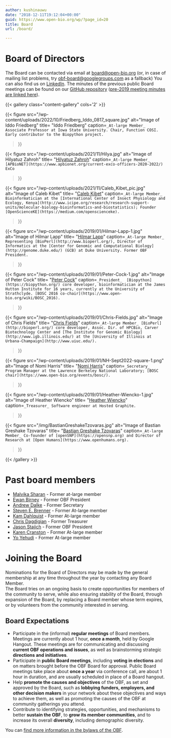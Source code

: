 ```yaml
---
author: kushinauwu
date: "2018-12-11T19:12:04+00:00"
guid: https://www.open-bio.org/wp/?page_id=20
title: Board
url: /board/

---
```

# Board of Directors 

The Board can be contacted via email at board@open-bio.org (or, in case of mailing list problems, try obf-board@googlegroups.com as a fallback) You can also find us on [LinkedIn](https://www.linkedin.com/groups/9539620/). The minutes of the previous public Board meetings can be found on our [GitHub repository](https://github.com/OBF/obf-docs/tree/master/minutes) ([pre-2019 meeting minutes are linked here](https://www.open-bio.org/board/meeting-minutes/)).

{{< gallery class="content-gallery" cols='2' >}}

{{< figure
  src="/wp-content/uploads/2022/10/Friedberg_Iddo_0817_square.jpg"
  alt="Image of Iddo Friedberg"
  title= "Iddo Friedberg"
  caption=`
_At-large Member_ 
Associate Professor at Iowa State University. Chair, Function COSI. Early contributor to the Biopython project.
`
>}}

{{< figure
  src="/wp-content/uploads/2021/11/Hilya.jpg"
  alt="Image of Hilyatuz Zahroh"
  title= "[Hilyatuz Zahroh](https://www.linkedin.com/in/hilyatuz-zahroh-6671ab100/)"
  caption=`
_At-large Member_ 
[APBioNET](https://www.apbionet.org/current-exco-officers-2020-2022/) ExCo
`
>}}

{{< figure
  src="/wp-content/uploads/2021/11/Caleb_Kibet_pic.jpg"
  alt="Image of Caleb Kibet"
  title= "[Caleb Kibet](https://kipkurui.github.io/)"
  caption=`
_At-large Member_ 
Bioinformatician at the [International Center of Insect Physiology and Ecology, Kenya](http://www.icipe.org/research/research-support-units/molecular-biology-bioinformatics-and-biostatistics); Founder [OpenScienceKE](https://medium.com/openscienceke).
`
>}}

{{< figure
  src="/wp-content/uploads/2019/01/Hilmar-Lapp-1.jpg"
  alt="Image of Hilmar Lapp"
  title= "[Hilmar Lapp](https://lappland.io/)"
  caption=`
_At-large Member_ 
Representing [BioPerl](http://www.bioperl.org/), Director of Informatics at the [Center for Genomic and Computational Biology](http://genome.duke.edu/) (GCB) at Duke University. Former OBF President.
`
>}}

{{< figure
  src="/wp-content/uploads/2019/01/Peter-Cock-1.jpg"
  alt="Image of Peter Cock"
  title= "[Peter Cock](#)"
  caption=`
_President_ 
[Biopython](https://biopython.org/) core developer, bioinformatician at the James Hutton Institute for 16 years, currently at the University of Strathclyde. [BOSC 2016 co-chair](https://www.open-bio.org/wiki/BOSC_2016).
`
>}}

{{< figure
  src="/wp-content/uploads/2019/01/Chris-Fields.jpg"
  alt="Image of Chris Fields"
  title= "[Chris Fields](#)"
  caption=`
_At-large Member_
[BioPerl](http://bioperl.org/) core developer, Assoc. Dir. of HPCBio, Carver Biotechnology Center and [The Institute for Genomic Biology](http://www.igb.illinois.edu/) at the [University of Illinois at Urbana-Champaign](http://www.uiuc.edu/).
`
>}}

{{< figure
  src="/wp-content/uploads/2019/01/NH-Sept2022-square-1.png"
  alt="Image of Nomi Harris"
  title= "[Nomi Harris](https://www.linkedin.com/in/nomiharris)"
  caption=`
_Secretary_
Program Manager at the Lawrence Berkeley National Laboratory; [BOSC chair](https://www.open-bio.org/events/bosc/).
`
>}}

{{< figure
  src="/wp-content/uploads/2019/01/Heather-Wiencko-1.jpg"
  alt="Image of Heather Wiencko"
  title= "[Heather Wiencko](https://twitter.com/hlwiencko)"
  caption=`
_Treasurer_
Software engineer at Hosted Graphite.
`
>}}

{{< figure
  src="/img/BastianGreshakeTzovaras.jpg"
  alt="Image of Bastian Greshake Tzovaras"
  title= "[Bastian Greshake Tzovaras](https://tzovar.as)"
  caption=`
_At-large Member_
Co-founder of [openSNP](https://opensnp.org) and Director of Research at [Open Humans](https://www.openhumans.org).
`
>}}


{{< /gallery >}}

# Past board members

* [Malvika Sharan](https://malvikasharan.github.io/) - Former at-large member
* [Ewan Birney](https://www.ebi.ac.uk/about/people/ewan-birney) - Former OBF President
* [Andrew Dalke](http://www.dalkescientific.com/) - Former Secretary
* [Steven E. Brenner](http://plantandmicrobiology.berkeley.edu/profile/brenner) - Former At-large member
* [Kam Dahlquist](http://kdahlquist.github.io/DahlquistLab/) - Former At-large member
* [Chris Dagdigian](https://bioteam.net/bio/chris-dagdigian/) - Former Treasurer
* [Jason Stajich](http://stajichlab.fungalgenomes.org/) - Former OBF President
* [Karen Cranston](https://github.com/kcranston) - Former At-large member
* [Yo Yehudi](https://twitter.com/yoyehudi) - Former At-large member

# Joining the Board

Nominations for the Board of Directors may be made by the general membership at any time throughout the year by contacting any Board Member.  
The Board tries on an ongoing basis to create opportunities for members of the community to serve, while also ensuring stability of the Board, through expansion of the Board, by replacing a Board member whose term expires, or by volunteers from the community interested in serving.

## Board Expectations

- Participate in the (informal) **regular meetings** of Board members. Meetings are currently about 1 hour, **once a month**, held by Google Hangout. These meetings are for communicating and discussing **current OBF operations and issues**, as well as brainstorming strategic **directions and initiatives**.
- Participate in **public Board meetings**, including **voting in elections** and on matters brought before the OBF Board for approval. Public Board meetings take place about **once a year** via conference call, are about 1 hour in duration, and are usually scheduled in place of a Board hangout.
- Help **promote the causes and objectives** of the OBF, as set and approved by the Board, such as **lobbying funders, employers, and other decision makers** in your network about these objectives and ways to achieve them, as well as promoting the causes of the OBF at community gatherings you attend.
- Contribute to identifying strategies, opportunities, and mechanisms to better **sustain the OBF**, to **grow its member communities**, and to increase its overall **diversity**, including demographic diversity.

You can [find more information in the bylaws of the OBF](https://github.com/OBF/obf-docs/blob/master/OBF%20Bylaws.md).
